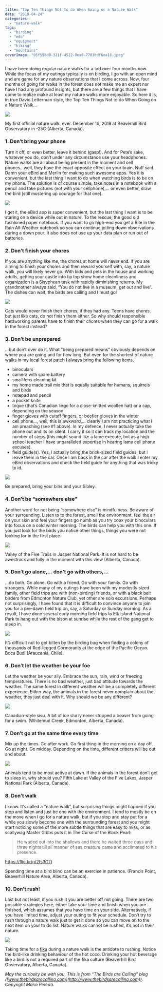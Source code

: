 ```yaml
---
title: "Top Ten Things Not to do When Going on a Nature Walk"
date: "2019-04-24"
categories: 
  - "nature-walk"
tags: 
  - "birding"
  - "edc"
  - "equipment"
  - "hiking"
  - "mountains"
coverImage: "05f558d9-321f-4522-9ea0-7703bdf6ea18.jpeg"
---
```


I have been doing regular nature walks for a tad over four months now. While the focus of my outings typically is on birding, I go with an open mind and are game for any nature observations that I come across. Now, four months of going for walks in the forest does not make me an expert nor have I had any profound insights, but there are a few things that I have come to realize make at least my nature walks more enjoyable. So here it is, in true David Letterman style, the Top Ten Things Not to do When Going on a Nature Walk...

![](images/05f558d9-321f-4522-9ea0-7703bdf6ea18.jpeg)

My first official nature walk, ever. December 16, 2018 at Beaverhill Bird Observatory in -25C (Alberta, Canada).

### 1\. Don’t bring your phone

Turn it off, or even better, leave it behind (gasp!). And for Pete’s sake, whatever you do, don’t under any circumstance use your headphones. Nature walks are all about being present in the moment and cell phones...well, they have the exact opposite effect on your brain. Nuff said. Damn your eBird and Merlin for making such awesome apps. Yes it is convenient, but the last thing I want to do when watching birds is to be on my phone. The solution is of course simple, take notes in a notebook with a pencil and take pictures (not with your cellphone),... or even better, draw the bird (still mustering up courage for that one).

![](images/71d9dbe4-da3e-417b-ab4a-b97e06d24854.jpeg)

I get it, the eBird app is super convenient, but the last thing I want is to be staring on a device while out in nature. To the rescue, the good old fashioned paper notebook. If you want to go high-end you get a Rite in the Rain All-Weather notebook so you can continue jotting down observations during a down pour. It also does not use up your data plan or run out of batteries.

### 2\. Don’t finish **your** chores

If you are anything like me, the chores at home will never end. If you are aiming to finish your chores and then reward yourself with, say, a nature walk, you will likely never go. With kids and pets in the house and working adults, getting your castle into tip top show home cleanliness and organization is a Sisyphean task with rapidly diminishing returns. My grandmother always said, “You do not live in a museum, get out and live”. The dishes can wait, the birds are calling and I must go!

![](images/38e6e3d5-fc94-48d1-9940-dc98a7950410.jpeg)

Cats would never finish their chores, if they had any. Teens have chores, but just like cats, do not finish them either. So why should responsible hardworking parents have to finish their chores when they can go for a walk in the forest instead?

### 3\. Don’t be unprepared

...but don’t over do it. What “being prepared means” obviously depends on where you are going and for how long. But even for the shortest of nature walks in my local forest patch I always bring the following items,

- binoculars
- camera with spare battery
- small lens cleaning kit
- my home made trail mix that is equally suitable for humans, squirrels and birds
- notepad and pencil
- a pocket knife
- toque (that’s Canadian lingo for a close-knitted woollen hat) or a cap, depending on the season
- finger gloves with cutoff fingers, or beefier gloves in the winter
- cell phone..., well, this is awkward,... clearly I am not practicing what I am preaching (see #1 above). In my defence, I never actually take the phone out and its on silent. I carry it so it can track my location and the number of steps (this might sound like a lame execute, but as a high school teacher I have unparalleled expertise in hearing lame cell phone excuses).
- field guide(s). Yes, I actually bring the brick-sized field guides, but I leave them in the car. Once I am back in the car after the walk I enter my eBird observations and check the field guide for anything that was tricky to id.

![](https://thebirdsarecallingandimustgo.files.wordpress.com/2019/02/img_1672.jpg?w=1024)

Be prepared, bring your bins and your Sibley.

### 4\. Don’t be “somewhere else”

Another word for not being “somewhere else” is mindfulness. Be aware of your surrounding. Listen to to the forest, smell the environment, feel the air on your skin and feel your fingers go numb as you try coax your binoculars into focus on a cold winter morning. The birds can help you with this one. If you just look for the birds you notice other things, things you were not looking for in the first place.

![](images/22e67bde-8192-4476-990e-f65bb1911b6a.jpeg)

Valley of the Five Trails in Jasper National Park. It is not hard to be awestruck and fully in the moment with this view (Alberta, Canada).

### 5\. Don’t go alone,... don’t go with others,...

...do both. Go alone. Go with a friend. Go with your family. Go with strangers. While many of my outings have been with my modestly sized family, other field trips are with (non-birding) friends, or with a black belt birders from Edmonton Nature Club, yet other are solo excursions. Perhaps not surprisingly, I have found that it is difficult to convince anyone to join you for a pre-dawn field trip on, say, a Saturday or Sunday morning. As a result, I have done several early morning field trips to Elk Island National Park to hang out with the bison at sunrise while the rest of the gang get to sleep in.

![](images/904a8271-d909-4f55-be8f-d0cc46929421.jpeg)

It’s difficult not to get bitten by the birding bug when finding a colony of thousands of Red-legged Cormorants at the edge of the Pacific Ocean. Boca Budi (Araucanía, Chile).

### 6\. Don’t let the weather be your foe

Let the weather be your ally. Embrace the sun, rain, wind or freezing temperatures. There is no bad weather, just bad attitude towards the weather. The same forest in different weather will be a completely different experience. Either way, the animals in the forest never complain about the weather, they just deal with it. Why should we be any different?

![](https://thebirdsarecallingandimustgo.files.wordpress.com/2019/03/7730407731711678764_img_0101.jpg?w=1024)

Canadian-style sisu. A bit of ice slurry never stopped a beaver from going for a swim. (Whitemud Creek, Edmonton, Alberta, Canada).

### 7\. Don’t go at the same time every time

Mix up the times. Go after work. Go first thing in the morning on a day off. Go at night. Go midday. Depending on the time, different critters will be out and about.

![](https://thebirdsarecallingandimustgo.files.wordpress.com/2019/04/dscn0685-1.jpg?w=1024)

Animals tend to be most active at dawn. If the animals in the forest don’t get to sleep in, why should you? Fifth Lake at Valley of the Five Lakes, Jasper National Park (Alberta, Canada).

### 8\. Don’t walk

I know. It’s called a “nature walk”, but surprising things might happen if you stop and listen and just be one with the environment. I tend to mostly be on the move when I go for a nature walk, but if you stop and stay put for a while you slowly become one with the surrounding forest and you might start noticing some of the more subtle things that are easy to miss, or as scallywag Master Gibbs puts it in The Curse of the Black Pearl:

> He waded out into the shallows and there he waited three days and three nights till all manner of sea creature came and acclimated to his presence.
> 
>   

https://flic.kr/p/2fs3GTt

Spending time at a bird blind can be an exercise in patience. (Francis Point, Beaverhill Nature Area, Alberta, Canada).

###   

### 10\. Don’t rush!

Last but not least, if you rush it you are better off not going. There are two possible strategies here, either take your time and finish when you are finished, which assumes that you have time on your side. Alternatively, if you have limited time, adjust your outing to fit your schedule. Don’t try to rush through a nature walk just to get it done so you can move on to the next item on your to do list. Nature walks cannot be rushed, it’s not in their nature.

![](https://thebirdsarecallingandimustgo.files.wordpress.com/2019/02/img_1445.jpg?w=1024)

Taking time for a [fika](https://en.m.wikipedia.org/wiki/Coffee_culture#Sweden) during a nature walk is the antidote to rushing. Notice the bird-like drinking behaviour of the hot coco. Drinking your hot beverage like a bird is not a required part of the fika culture (Beaverhill Bird Observatory, Alberta, Canada).

_May the curiosity be with you. This is from “The Birds are Calling” blog ([www.thebirdsarecalling.com](http://www.thebirdsarecalling.com)). Copyright Mario Pineda._
